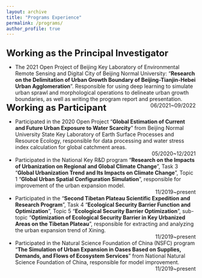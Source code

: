 ```yaml
---
layout: archive
title: "Programs Experience"
permalink: /programs/
author_profile: true
---
```


<p style="overflow: hidden; ">
    
<font size="5"><b>Working as the Principal Investigator</b></font>
    <ul>
        <li style="clear:both;">
            <span style="float: left">The 2021 Open Project of Beijing Key Laboratory of Environmental Remote Sensing and Digital City of Beijing Normal University: “<b>Research on the Delimitation of Urban Growth Boundary of Beijing-Tianjin-Hebei Urban Agglomeration</b>”. Responsible for using deep learning to simulate urban sprawl and morphological operations to delineate urban growth boundaries, as well as writing the program report and presentation.</span>
            <span style="float: right">06/2021~09/2022</span>
        </li>
    </ul>
<br>
    <font size="5"><b>Working as Participant</b></font>
    <ul>
        <li style="clear:both;">
            <span style="float: left">Participated in the 2020 Open Project “<b>Global Estimation of Current and Future Urban Exposure to Water Scarcity</b>” from Beijing Normal University State Key Laboratory of Earth Surface Processes and Resource Ecology, responsible for data processing and water stress index calculation for global catchment areas.</span>
            <span style="float: right">05/2020~12/2021</span>
        </li>
    </ul>
<br>
    <ul>
        <li style="clear:both;">
            <span style="float: left">Participated in the National Key R&amp;D program “<b>Research on the Impacts of Urbanization on Regional and Global Climate Change</b>”, Task 3 “<b>Global Urbanization Trend and Its Impacts on Climate Change</b>”, Topic 1 “<b>Global Urban Spatial Configuration Simulation</b>”, responsible for improvement of the urban expansion model.</span>
            <span style="float: right">11/2019~present</span>
        </li>
    </ul>
<br>
    <ul>
        <li style="clear:both;">
            <span style="float: left">Participated in the “<b>Second Tibetan Plateau Scientific Expedition and Research Program</b>”, Task 4 “<b>Ecological Security Barrier Function and Optimization</b>”, Topic 5 “<b>Ecological Security Barrier Optimization</b>”, sub-topic “<b>Optimization of Ecological Security Barrier in Key Urbanized Areas on the Tibetan Plateau</b>”, responsible for extracting and analyzing the urban expansion trend of Xining.</span>
            <span style="float: right">11/2019~present</span>
        </li>
    </ul>
<br>
    <ul>
        <li style="clear:both;">
            <span style="float: left">Participated in the Natural Science Foundation of China (NSFC) program “<b>The Simulation of Urban Expansion in Oases Based on Supplies, Demands, and Flows of Ecosystem Services</b>” from National Natural Science Foundation of China, responsible for model improvement.</span>
            <span style="float: right">11/2019~present</span>
        </li>
    </ul>
</p>
